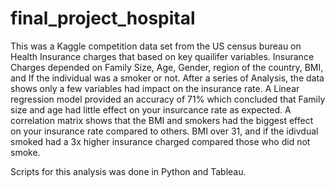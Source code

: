 # final_project_hospital

This was a Kaggle competition data set from the US census bureau on Health Insurance charges that based on key quailifer variables.
Insurance Charges depended on 
Family Size,
Age,
Gender,
region of the country,
BMI,
and If the individual was a smoker or not.
After a series of Analysis, the data shows only a few variables had impact on the insurance rate.
A Linear regression model provided an accuracy of 71% which concluded that
Family size and age  had little effect on your insurcance rate as expected.
A correlation matrix shows that the BMI and smokers had the biggest effect on your insurance rate compared to others.
BMI over 31, and if the idivdual smoked had a 3x higher insurance charged compared those who did not smoke.

Scripts for this analysis was done in Python and Tableau.
